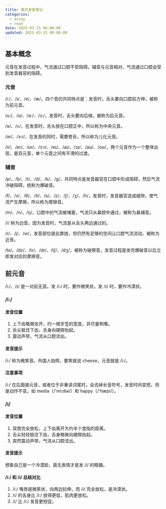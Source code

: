 ```yaml
---
title: 美式发音笔记
categories:
  - essay
  - read
date: 2025-03-15 00:00:00
updated: 2025-03-15 00:00:00
---
```


## 基本概念

元音在发音过程中，气流通过口腔不受阻碍。辅音与元音相对，气流通过口腔会受到发音器官的阻碍。

### 元音

/i:/、/ɪ/、/e/、/æ/，四个音的共同特点是：发音时，舌头要向口腔前方伸，被称为前元音。

/u:/、/ʊ/、/ɑ:/、/ɔ:/，发音时，舌头要向后缩，被称为后元音。

/ə/、/ʌ/，在发音时，舌头放在口腔正中，所以称为中央元音。

/ər/、/ɜ:r/，在发音的同时，需要卷舌，所以称为儿化元音。

/ir/、/er/、/ʊr/、/ɔ:r/、/eɪ/、/aɪ/、/ɔɪ/、/aʊ/、/oʊ/，两个元音作为一个整体出现，是双元音，单个元音之间有平滑的过渡。

### 辅音

/p/、/b/、/t/、/d/、/k/、/g/，共同特点是发音器官在口腔中形成阻碍，然后气流冲破阻碍，统称为爆破音。

/f/、/v/、/θ/、/ð/、/s/、/z/、/ʃ/、/ʒ/、/h/，发音时，发音器官造成缝隙，使气流产生摩擦，所以称为摩擦音。

/m/、/n/、/ŋ/，口腔中的气流被堵塞，气流只从鼻腔中通过，被称为鼻辅音。

/ǀ/ 称为边音。因为发音时，气流是从舌头两边通过的。

/r/、/j/、/w/，发音部位彼此靠拢，但仍然有足够的空间让口腔气流流动，被称为近音。

/ts/、/dz/、/tr/、/dr/、/tʃ/、/dʒ/，被称为破擦音，发音过程是发完爆破音以后立即发对应的摩擦音。

## 前元音

/i:/、/ɪ/ 是一对前无音。发 /i:/ 时，要作微笑状。发 /ɪ/ 时，要作冷漠状。

### /i:/

#### 发音位置

1. 上下齿略微张开，约一根牙签的宽度，并尽量咧嘴。
2. 舌尖抵住下齿，舌身向硬腭抬起。
3. 震动声带，气流从口腔流出。

#### 发音提示

/i:/ 称为微笑音。外国人拍照，要笑就说 cheese，元音就是 /i:/。

#### 注意事项

/i:/ 在后面接元音，或者位于非重读词尾时，会去掉长音符号，发音时间变短，但是动作不变。如 media（/'mi:diə/）和 happy（/'hæpi/）。

### /i/

#### 发音位置

1. 双唇完全放松，上下齿离开大约半个食指的距离。
2. 舌尖轻轻抵住下齿，舌身略微向硬腭抬起。
3. 突然震动声带，气流从口腔流出。

#### 发音提示

想象自己是一个冷漠脸，面无表情才是发 /i/ 的精髓。

#### /i:/ 和 /i/ 总结对比

1. /i:/ 嘴唇是微笑状，向两边拉伸，而 /i/ 完全放松，是冷漠状。
2. /i/ 的舌身比 /i:/ 放得更低，肌肉更放松。
3. /i/ 比 /i:/ 发音更短促。
